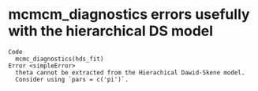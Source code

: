 # mcmcm_diagnostics errors usefully with the hierarchical DS model

    Code
      mcmc_diagnostics(hds_fit)
    Error <simpleError>
      theta cannot be extracted from the Hierachical Dawid-Skene model.
      Consider using `pars = c('pi')`.

